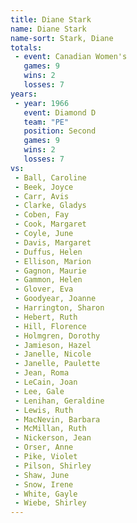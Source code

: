 ```yaml
---
title: Diane Stark
name: Diane Stark
name-sort: Stark, Diane
totals:
 - event: Canadian Women's
   games: 9
   wins: 2
   losses: 7
years:
 - year: 1966
   event: Diamond D
   team: "PE"
   position: Second
   games: 9
   wins: 2
   losses: 7
vs:
 - Ball, Caroline
 - Beek, Joyce
 - Carr, Avis
 - Clarke, Gladys
 - Coben, Fay
 - Cook, Margaret
 - Coyle, June
 - Davis, Margaret
 - Duffus, Helen
 - Ellison, Marion
 - Gagnon, Maurie
 - Gammon, Helen
 - Glover, Eva
 - Goodyear, Joanne
 - Harrington, Sharon
 - Hebert, Ruth
 - Hill, Florence
 - Holmgren, Dorothy
 - Jamieson, Hazel
 - Janelle, Nicole
 - Janelle, Paulette
 - Jean, Roma
 - LeCain, Joan
 - Lee, Gale
 - Lenihan, Geraldine
 - Lewis, Ruth
 - MacNevin, Barbara
 - McMillan, Ruth
 - Nickerson, Jean
 - Orser, Anne
 - Pike, Violet
 - Pilson, Shirley
 - Shaw, June
 - Snow, Irene
 - White, Gayle
 - Wiebe, Shirley
---
```

